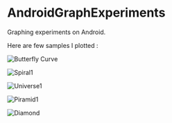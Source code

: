 AndroidGraphExperiments
=======================

Graphing experiments on Android.

Here are few samples I plotted : 

![Butterfly Curve](https://lh5.googleusercontent.com/-sNk_aLqtgYo/UJuV4LbZdZI/AAAAAAAABGg/0SqNf8ohlCc/w1092-h683-no/Butterfly111.png)

![Spiral1](https://lh6.googleusercontent.com/-fhtGQoqOtq4/UJt4sejBPfI/AAAAAAAABFY/4Wjms1fvFm4/w1092-h683-no/s13.png)

![Universe1](https://lh6.googleusercontent.com/-ARzmAEQEJ_4/UJt3rNlSlxI/AAAAAAAABEk/KkEBK0_ENws/w1092-h683-no/Universe3.png)

![Piramid1](https://lh5.googleusercontent.com/-OjN9LNfuzd0/UJt19nyDvrI/AAAAAAAABCY/OZmIOu9Lqng/w1092-h683-no/4.png)

![Diamond](https://lh3.googleusercontent.com/-Ew_JaW5P9t8/UJt2TgN3mRI/AAAAAAAABCw/DvAw5kT_3y4/w1092-h683-no/2.png)
